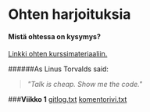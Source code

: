 # Ohten harjoituksia

#### Mistä ohtessa on kysymys?
[Linkki ohten kurssimateriaaliin.](https://github.com/mluukkai/ohjelmistotekniikka-kevat2019/)


######As Linus Torvalds said:
> *"Talk is cheap. Show me the code."*


###**Viikko 1**
[gitlog.txt](https://github.com/sinilandia/ot_viikko1/blob/master/laskarit/gitlog.txt)
[komentorivi.txt](https://github.com/sinilandia/ot_viikko1/blob/master/laskarit/komentorivi.txt)
